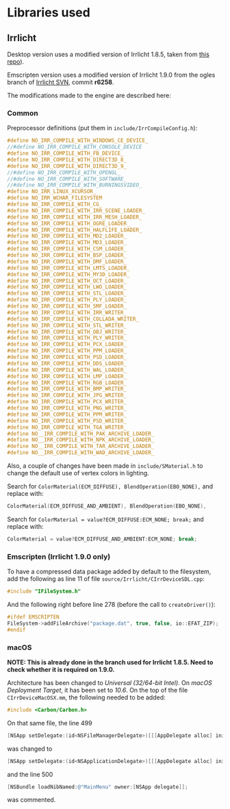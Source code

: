 # Libraries used

## Irrlicht

Desktop version uses a modified version of Irrlicht 1.8.5, taken from [this repo](https://github.com/JaviCervera/irrlicht-mod)).

Emscripten version uses a modified version of Irrlicht 1.9.0 from the ogles branch of [Irrlicht SVN](https://sourceforge.net/p/irrlicht/code/HEAD/tree/branches/ogl-es/), commit **r6258**.

The modifications made to the engine are described here:

### Common

Preprocessor definitions (put them in `include/IrrCompileConfig.h`):

```c++
#define NO_IRR_COMPILE_WITH_WINDOWS_CE_DEVICE_
//#define NO_IRR_COMPILE_WITH_CONSOLE_DEVICE
#define NO_IRR_COMPILE_WITH_FB_DEVICE_
#define NO_IRR_COMPILE_WITH_DIRECT3D_8_
#define NO_IRR_COMPILE_WITH_DIRECT3D_9_
//#define NO_IRR_COMPILE_WITH_OPENGL_
//#define NO_IRR_COMPILE_WITH_SOFTWARE_
//#define NO_IRR_COMPILE_WITH_BURNINGSVIDEO_
#define NO_IRR_LINUX_XCURSOR_
#define NO_IRR_WCHAR_FILESYSTEM
#define NO_IRR_COMPILE_WITH_CG_
#define NO_IRR_COMPILE_WITH_IRR_SCENE_LOADER_
#define NO_IRR_COMPILE_WITH_IRR_MESH_LOADER_
#define NO_IRR_COMPILE_WITH_OGRE_LOADER_
#define NO_IRR_COMPILE_WITH_HALFLIFE_LOADER_
#define NO_IRR_COMPILE_WITH_MD2_LOADER_
#define NO_IRR_COMPILE_WITH_MD3_LOADER_
#define NO_IRR_COMPILE_WITH_CSM_LOADER_
#define NO_IRR_COMPILE_WITH_BSP_LOADER_
#define NO_IRR_COMPILE_WITH_DMF_LOADER_
#define NO_IRR_COMPILE_WITH_LMTS_LOADER_
#define NO_IRR_COMPILE_WITH_MY3D_LOADER_
#define NO_IRR_COMPILE_WITH_OCT_LOADER_
#define NO_IRR_COMPILE_WITH_LWO_LOADER_
#define NO_IRR_COMPILE_WITH_STL_LOADER_
#define NO_IRR_COMPILE_WITH_PLY_LOADER_
#define NO_IRR_COMPILE_WITH_SMF_LOADER_
#define NO_IRR_COMPILE_WITH_IRR_WRITER_
#define NO_IRR_COMPILE_WITH_COLLADA_WRITER_
#define NO_IRR_COMPILE_WITH_STL_WRITER_
#define NO_IRR_COMPILE_WITH_OBJ_WRITER_
#define NO_IRR_COMPILE_WITH_PLY_WRITER_
#define NO_IRR_COMPILE_WITH_PCX_LOADER_
#define NO_IRR_COMPILE_WITH_PPM_LOADER_
#define NO_IRR_COMPILE_WITH_PSD_LOADER_
#define NO_IRR_COMPILE_WITH_DDS_LOADER_
#define NO_IRR_COMPILE_WITH_WAL_LOADER_
#define NO_IRR_COMPILE_WITH_LMP_LOADER_
#define NO_IRR_COMPILE_WITH_RGB_LOADER_
#define NO_IRR_COMPILE_WITH_BMP_WRITER_
#define NO_IRR_COMPILE_WITH_JPG_WRITER_
#define NO_IRR_COMPILE_WITH_PCX_WRITER_
#define NO_IRR_COMPILE_WITH_PNG_WRITER_
#define NO_IRR_COMPILE_WITH_PPM_WRITER_
#define NO_IRR_COMPILE_WITH_PSD_WRITER_
#define NO_IRR_COMPILE_WITH_TGA_WRITER_
#define NO__IRR_COMPILE_WITH_PAK_ARCHIVE_LOADER_
#define NO__IRR_COMPILE_WITH_NPK_ARCHIVE_LOADER_
#define NO__IRR_COMPILE_WITH_TAR_ARCHIVE_LOADER_
#define NO__IRR_COMPILE_WITH_WAD_ARCHIVE_LOADER_
```

Also, a couple of changes have been made in `include/SMaterial.h` to change the default use of vertex colors in lighting.

Search for `ColorMaterial(ECM_DIFFUSE), BlendOperation(EBO_NONE),` and replace with:

```c++
ColorMaterial(ECM_DIFFUSE_AND_AMBIENT), BlendOperation(EBO_NONE),
```

Search for `ColorMaterial = value?ECM_DIFFUSE:ECM_NONE; break;` and replace with:

```c++
ColorMaterial = value?ECM_DIFFUSE_AND_AMBIENT:ECM_NONE; break;
```

### Emscripten (Irrlicht 1.9.0 only)

To have a compressed data package added by default to the filesystem, add the following as line 11
of file `source/Irrlicht/CIrrDeviceSDL.cpp`:

```c++
#include "IFileSystem.h"
```

And the following right before line 278 (before the call to `createDriver()`):

```c++
#ifdef EMSCRIPTEN
FileSystem->addFileArchive("package.dat", true, false, io::EFAT_ZIP);
#endif
```

### macOS

**NOTE: This is already done in the branch used for Irrlicht 1.8.5. Need to check whether it is required on 1.9.0.**

Architecture has been changed to *Universal (32/64-bit Intel)*. On *macOS Deployment Target*, it has been set to *10.6*.
On the top of the file `CIrrDeviceMacOSX.mm`, the following needed to be added:

```objective-c
#include <Carbon/Carbon.h>
```

On that same file, the line 499

```objective-c
[NSApp setDelegate:(id<NSFileManagerDelegate>)[[[AppDelegate alloc] initWithDevice:this] autorelease]];
```

was changed to

```objective-c
[NSApp setDelegate:(id<NSApplicationDelegate>)[[[AppDelegate alloc] initWithDevice:this] autorelease]];
```

and the line 500

```objective-c
[NSBundle loadNibNamed:@"MainMenu" owner:[NSApp delegate]];
```

was commented.

